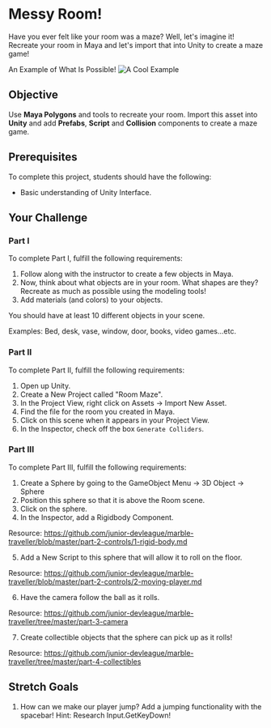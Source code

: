 # Messy Room!

Have you ever felt like your room was a maze? Well, let's imagine it! Recreate your room in Maya and let's import that into Unity to create a maze game!  

An Example of What Is Possible! 
![A Cool Example](https://orig05.deviantart.net/53fd/f/2010/057/c/d/cdc8e1f3aaa95c0d0808fcb81f2db6fc.jpg)

## Objective

Use **Maya Polygons** and tools to recreate your room. Import this asset into **Unity** and add **Prefabs**, **Script** and **Collision** components to create a maze game.

## Prerequisites

To complete this project, students should have the following:
* Basic understanding of Unity Interface.

## Your Challenge

### Part I

To complete Part I, fulfill the following requirements:
1. Follow along with the instructor to create a few objects in Maya.
2. Now, think about what objects are in your room. What shapes are they? Recreate as much as possible using the modeling tools!
3. Add materials (and colors) to your objects.

You should have at least 10 different objects in your scene.

Examples: Bed, desk, vase, window, door, books, video games...etc.

### Part II

To complete Part II, fulfill the following requirements:
1. Open up Unity.
2. Create a New Project called "Room Maze".
3. In the Project View, right click on Assets -> Import New Asset.
4. Find the file for the room you created in Maya.
5. Click on this scene when it appears in your Project View.
6. In the Inspector, check off the box ```Generate Colliders```.

### Part III

To complete Part III, fulfill the following requirements:
1. Create a Sphere by going to the GameObject Menu -> 3D Object -> Sphere
2. Position this sphere so that it is above the Room scene.
3. Click on the sphere.
4. In the Inspector, add a Rigidbody Component.

Resource: https://github.com/junior-devleague/marble-traveller/blob/master/part-2-controls/1-rigid-body.md

5. Add a New Script to this sphere that will allow it to roll on the floor.

Resource: https://github.com/junior-devleague/marble-traveller/blob/master/part-2-controls/2-moving-player.md

6. Have the camera follow the ball as it rolls.

Resource: https://github.com/junior-devleague/marble-traveller/tree/master/part-3-camera

7. Create collectible objects that the sphere can pick up as it rolls!

Resource: https://github.com/junior-devleague/marble-traveller/tree/master/part-4-collectibles

## Stretch Goals
1. How can we make our player jump? Add a jumping functionality with the spacebar! Hint: Research Input.GetKeyDown!
